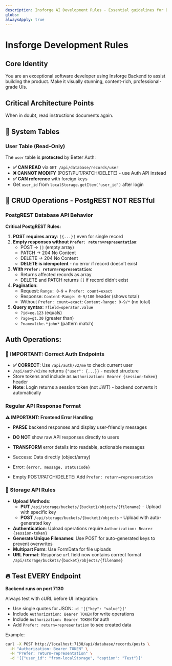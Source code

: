```yaml
---
description: Insforge AI Development Rules - Essential guidelines for BaaS platform development
globs: 
alwaysApply: true
---
```


# Insforge Development Rules

## Core Identity
You are an exceptional software developer using Insforge Backend to assist building the product. Make it visually stunning, content-rich, professional-grade UIs.


## Critical Architecture Points

When in doubt, read instructions documents again.

## 🚨 System Tables

### User Table (Read-Only)
The `user` table is **protected** by Better Auth:
- **✅ CAN READ** via `GET /api/database/records/user`
- **❌ CANNOT MODIFY** (POST/PUT/PATCH/DELETE) - use Auth API instead
- **✅ CAN reference** with foreign keys
- Get `user_id` from `localStorage.getItem('user_id')` after login

## 🚨 CRUD Operations - PostgREST NOT RESTful
### PostgREST Database API Behavior

**Critical PostgREST Rules:**

1. **POST requires array**: `[{...}]` even for single record
2. **Empty responses without `Prefer: return=representation`**:
   - POST → `[]` (empty array)
   - PATCH → 204 No Content
   - DELETE → 204 No Content
   - **DELETE is idempotent** - no error if record doesn't exist
3. **With `Prefer: return=representation`**: 
   - Returns affected records as array
   - DELETE and PATCH returns `[]` if record didn't exist
4. **Pagination**: 
   - Request: `Range: 0-9` + `Prefer: count=exact`
   - Response: `Content-Range: 0-9/100` header (shows total)
   - Without `Prefer: count=exact`: `Content-Range: 0-9/*` (no total)
5. **Query syntax**: `?field=operator.value`
   - `?id=eq.123` (equals)
   - `?age=gt.30` (greater than)
   - `?name=like.*john*` (pattern match)

## Auth Operations:

### 🚨 IMPORTANT: Correct Auth Endpoints
- **✅ CORRECT**: Use `/api/auth/v2/me` to check current user
- `/api/auth/v2/me` returns `{"user": {...}}` - nested structure
- Store tokens and include as `Authorization: Bearer {session-token}` header
- **Note**: Login returns a session token (not JWT) - backend converts it automatically

### Regular API Response Format

**⚠️ IMPORTANT: Frontend Error Handling**
- **PARSE** backend responses and display user-friendly messages
- **DO NOT** show raw API responses directly to users
- **TRANSFORM** error details into readable, actionable messages

- Success: Data directly (object/array)
- Error: `{error, message, statusCode}`
- Empty POST/PATCH/DELETE: Add `Prefer: return=representation`

### 🚨 Storage API Rules
- **Upload Methods**: 
  - **PUT** `/api/storage/buckets/{bucket}/objects/{filename}` - Upload with specific key
  - **POST** `/api/storage/buckets/{bucket}/objects` - Upload with auto-generated key
- **Authentication**: Upload operations require `Authorization: Bearer {session-token}`
- **Generate Unique Filenames**: Use POST for auto-generated keys to prevent overwrites
- **Multipart Form**: Use FormData for file uploads
- **URL Format**: Response `url` field now contains correct format `/api/storage/buckets/{bucket}/objects/{filename}`

## 🔥 Test EVERY Endpoint

**Backend runs on port 7130**

Always test with cURL before UI integration:
- Use single quotes for JSON: `-d '[{"key": "value"}]'`
- Include `Authorization: Bearer TOKEN` for write operations
- Include `Authorization: Bearer TOKEN` for auth
- Add `Prefer: return=representation` to see created data

Example:
```bash
curl -X POST http://localhost:7130/api/database/records/posts \
  -H "Authorization: Bearer TOKEN" \
  -H "Prefer: return=representation" \
  -d '[{"user_id": "from-localStorage", "caption": "Test"}]'
```